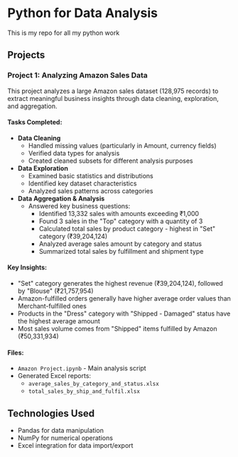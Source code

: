 # Python for Data Analysis

This is my repo for all my python work

## Projects

### Project 1: Analyzing Amazon Sales Data

This project analyzes a large Amazon sales dataset (128,975 records) to extract meaningful business insights through data cleaning, exploration, and aggregation.

#### Tasks Completed:
* **Data Cleaning**
  * Handled missing values (particularly in Amount, currency fields)
  * Verified data types for analysis
  * Created cleaned subsets for different analysis purposes
* **Data Exploration**
  * Examined basic statistics and distributions
  * Identified key dataset characteristics
  * Analyzed sales patterns across categories
* **Data Aggregation & Analysis**
  * Answered key business questions:
    * Identified 13,332 sales with amounts exceeding ₹1,000
    * Found 3 sales in the "Top" category with a quantity of 3
    * Calculated total sales by product category - highest in "Set" category (₹39,204,124)
    * Analyzed average sales amount by category and status
    * Summarized total sales by fulfillment and shipment type

#### Key Insights:
* "Set" category generates the highest revenue (₹39,204,124), followed by "Blouse" (₹21,757,954)
* Amazon-fulfilled orders generally have higher average order values than Merchant-fulfilled ones
* Products in the "Dress" category with "Shipped - Damaged" status have the highest average amount
* Most sales volume comes from "Shipped" items fulfilled by Amazon (₹50,331,934)

#### Files:
* `Amazon Project.ipynb` - Main analysis script
* Generated Excel reports:
  * `average_sales_by_category_and_status.xlsx`
  * `total_sales_by_ship_and_fulfil.xlsx`



## Technologies Used
* Pandas for data manipulation
* NumPy for numerical operations
* Excel integration for data import/export
